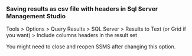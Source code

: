 ### Saving results as csv file with headers in Sql Server Management Studio

Tools > Options > Query Results > SQL Server > Results to Text (or Grid if you want) > Include columns headers in the result set

You might need to close and reopen SSMS after changing this option.